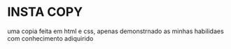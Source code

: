 # INSTA COPY

uma copia feita em html e css, apenas demonstrnado as minhas habilidaes com conhecimento adiquirido